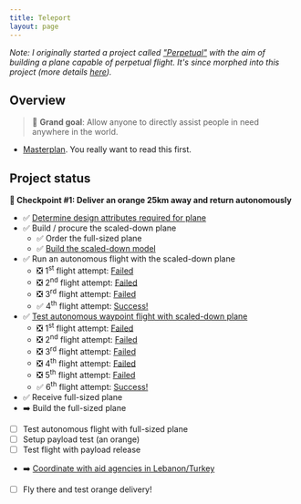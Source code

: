 ```yaml
---
title: Teleport
layout: page
---
```

<em>Note: I originally started a project called ["Perpetual"](/perpetual) with the aim of building a plane capable of perpetual flight. It's since morphed into this project (more details [here](/teleport/masterplan)).</em>

## Overview

> 🎯 **Grand goal**: Allow anyone to directly assist people in need anywhere in the world. 

- [Masterplan](/teleport/masterplan). You really want to read this first.

## Project status

**🚧  Checkpoint #1: Deliver an orange 25km away and return autonomously**

- ✅ [Determine design attributes required for plane](/teleport/logs/plane-design)
- ✅ Build / procure the scaled-down plane
  - ✅ Order the full-sized plane 
  - ✅ [Build the scaled-down model](/teleport/logs/build-the-plane/)
- ✅ Run an autonomous flight with the scaled-down plane
  - ❎ 1<sup>st</sup> flight attempt: [Failed](/teleport/logs/build-the-plane)
  - ❎ 2<sup>nd</sup> flight attempt: [Failed](/teleport/logs/build-the-plane-again)
  - ❎ 3<sup>rd</sup> flight attempt: [Failed](/teleport/logs/mini-flight-take-3)
  - ✅ 4<sup>th</sup> flight attempt: [Success!](/teleport/logs/mini-flight-take-4)
- ✅ [Test autonomous waypoint flight with scaled-down plane](/teleport/logs/mini-waypoint-flight)
  - ❎ 1<sup>st</sup> flight attempt: [Failed](/teleport/logs/mini-waypoint-attempt-1)
  - ❎ 2<sup>nd</sup> flight attempt: [Failed](/teleport/logs/mini-waypoint-attempt-2)
  - ❎ 3<sup>rd</sup> flight attempt: [Failed](/teleport/logs/mini-waypoint-attempt-3)
  - ❎ 4<sup>th</sup> flight attempt: [Failed](/teleport/logs/mini-waypoint-attempt-4)
  - ❎ 5<sup>th</sup> flight attempt: [Failed](/teleport/logs/mini-waypoint-attempt-5)
  - ✅ 6<sup>th</sup> flight attempt: [Success!](/teleport/logs/mini-waypoint-attempt-6)
- ✅ Receive full-sized plane
- ➡️️ Build the full-sized plane
- [ ] Test autonomous flight with full-sized plane
- [ ] Setup payload test (an orange)
- [ ] Test flight with payload release
- ➡️️  [Coordinate with aid agencies in Lebanon/Turkey](/teleport/logs/aid-agencies)
- [ ] Fly there and test orange delivery!
